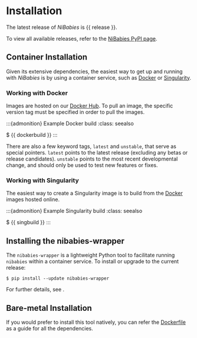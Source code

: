 # Installation

The latest release of *NiBabies* is {{ release }}.

To view all available releases, refer to the [NiBabies PyPI page](https://pypi.org/project/nibabies/#history).

## Container Installation

Given its extensive dependencies, the easiest way to get up and running with *NiBabies* is by using a container service, such as [Docker](https://www.docker.com/get-started) or [Singularity](https://sylabs.io/singularity/).

### Working with Docker

Images are hosted on our [Docker Hub](https://hub.docker.com/r/nipreps/nibabies).
To pull an image, the specific version tag must be specified in order to pull the images.

:::{admonition} Example Docker build
:class: seealso

$ {{ dockerbuild }}
:::

There are also a few keyword tags, `latest` and `unstable`, that serve as special pointers.
`latest` points to the latest release (excluding any betas or release candidates).
`unstable` points to the most recent developmental change, and should only be used to test new features or fixes.

### Working with Singularity

The easiest way to create a Singularity image is to build from the [Docker](#working-with-docker) images hosted online.

:::{admonition} Example Singularity build
:class: seealso

$ {{ singbuild }}
:::

## Installing the nibabies-wrapper

The `nibabies-wrapper` is a lightweight Python tool to facilitate running `nibabies` within a container service.
To install or upgrade to the current release:
```
$ pip install --update nibabies-wrapper
```

For further details, see [](usage.md#using-the-nibabies-wrapper).

## Bare-metal Installation

If you would prefer to install this tool natively, you can refer the [Dockerfile](https://github.com/nipreps/nibabies/blob/master/Dockerfile) as a guide for all the dependencies.
